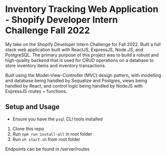 # Inventory Tracking Web Application - Shopify Developer Intern Challenge Fall 2022
My take on the Shopify Developer Intern Challenge for Fall 2022. Built a full stack web application built with ReactJS, ExpressJS, Node.JS, and PostgreSQL. 
The primary purpose of this project was to build a robust and high-quality backend that is used for CRUD operations on a database to store inventory items 
and inventory transactions. 

Built using the Model-View-Controller (MVC) design pattern, with modelling and database being handled by Sequalize and Postgres, views being handled by React, 
and control logic being handled by NodeJS with ExpressJS routes + functions.

## Setup and Usage
* Ensure you have the `psql` CLI tools installed

1. Clone this repo
2. Run `npm run install-all` in root folder
3. Run `sh start.sh` from root folder

Endpoints can be found in /server/routes
